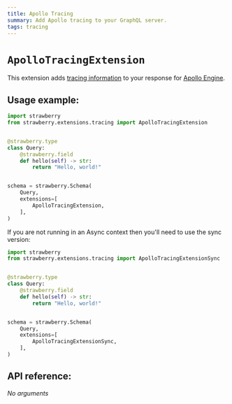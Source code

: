 ```yaml
---
title: Apollo Tracing
summary: Add Apollo tracing to your GraphQL server.
tags: tracing
---
```


# `ApolloTracingExtension`

This extension adds
[tracing information](https://github.com/apollographql/apollo-tracing) to your
response for [Apollo Engine](https://www.apollographql.com/platform/).

## Usage example:

```python
import strawberry
from strawberry.extensions.tracing import ApolloTracingExtension


@strawberry.type
class Query:
    @strawberry.field
    def hello(self) -> str:
        return "Hello, world!"


schema = strawberry.Schema(
    Query,
    extensions=[
        ApolloTracingExtension,
    ],
)
```

<Note>

If you are not running in an Async context then you'll need to use the sync
version:

```python
import strawberry
from strawberry.extensions.tracing import ApolloTracingExtensionSync


@strawberry.type
class Query:
    @strawberry.field
    def hello(self) -> str:
        return "Hello, world!"


schema = strawberry.Schema(
    Query,
    extensions=[
        ApolloTracingExtensionSync,
    ],
)
```

</Note>

## API reference:

_No arguments_
